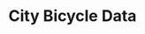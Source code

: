 ---
schema: default
title: City Bicycle Data
organization: City of Orlando
notes: ''
resources:
  - name: Bike Lanes
    url: >-
      http://www2.cityoforlando.net/PDF_Docs/Data4Web/ZipFiles/OrlandoBikeLanes.zip
    format: shp
  - name: Bike Parking
    url: >-
      http://www2.cityoforlando.net/PDF_Docs/Data4Web/ZipFiles/OrlandoBikeParking.zip
    format: shp
license: ''
category:
  - Parks / Recreation
maintainer: ''
maintainer_email: ''
---